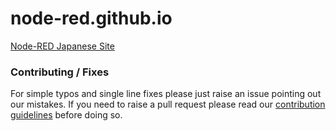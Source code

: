 node-red.github.io
==================

[Node-RED Japanese Site](https://nodered.jp)

### Contributing / Fixes

For simple typos and single line fixes please just raise an issue pointing out
our mistakes. If you need to raise a pull request please read our
[contribution guidelines](https://github.com/node-red/node-red/blob/master/CONTRIBUTING.md)
before doing so.
